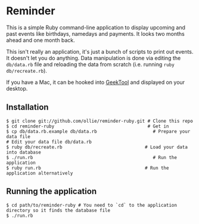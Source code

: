 # Reminder
This is a simple Ruby command-line application to display upcoming and past events like birthdays, namedays and payments. It looks two months ahead and one month back.

This isn't really an application, it's just a bunch of scripts to print out events. It doesn't let you do anything. Data manipulation is done via editing the `db/data.rb` file and reloading the data from scratch (i.e. running `ruby db/recreate.rb`).

If you have a Mac, it can be hooked into [GeekTool](http://itunes.apple.com/cz/app/geektool/id456877552?mt=12) and displayed on your desktop.

## Installation
    $ git clone git://github.com/ollie/reminder-ruby.git # Clone this repo
    $ cd reminder-ruby                                   # Get in
    $ cp db/data.rb.example db/data.rb                     # Prepare your data file
    # Edit your data file db/data.rb
    $ ruby db/recreate.rb                               # Load your data into database
    $ ./run.rb                                             # Run the application
    $ ruby run.rb                                       # Run the application alternatively

## Running the application
    $ cd path/to/reminder-ruby # You need to `cd` to the application directory so it finds the database file
    $ ./run.rb
